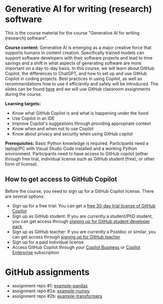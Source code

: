 # Generative AI for writing (research) software

This is the course material for the course "Generative AI for writing (research) software".

**Course content:** Generative AI is emerging as a major creative force that supports humans in content creation. Specifically trained models can support software developers with their software projects and lead to time savings and a shift in what aspects of generating software are more important on a day-to-day basis. In this course, we will learn about GitHub Copilot, the differences to ChatGPT, and how to set up and use GitHub Copilot in coding projects. Best practices in using Copilot, as well as recommendations how to use it efficiently and safely will be introduced. The slides can be found [here](generative-AI-research-software-2024.pdf) and we will use GitHub classroom assignments during the course.

**Learning targets:**
- Know what GitHub Copilot is and what is happening under the hood
- Use Copilot in an IDE
- Improve Copilot's suggestions through providing appropriate context
- Know when and when not to use Copilot
- Know about privacy and security when using GitHub copilot

**Prerequisites:**
Basic Python knowledge is required. Participants need a laptop/PC with Visual Studio Code installed and a working Python environment. Participants need to have access to GitHub copilot (either through free trial, individual license such as GitHub student (free), or other form of license).

## How to get access to GitHub Copilot

Before the course, you need to sign up for a GitHub Copilot license. There are several options:
- Sign up for a free trial: You can get a [free 30-day trial license of GitHub Copilot](https://docs.github.com/en/billing/managing-billing-for-github-copilot/managing-your-github-copilot-individual-subscription)
- Sign up as GitHub student: If you are currently a student/PhD student, you can get access through [signing up for GitHub student developer pack](https://education.github.com/students)
- Sign up as GitHub teacher: If you are currently a Postdoc or similar, you can get access through [signing up for GitHub teacher](https://education.github.com/teachers)
- Sign up for a paid individual license
- Access GitHub Copilot through your [Copilot Business](https://docs.github.com/en/billing/managing-billing-for-github-copilot/managing-your-github-copilot-business-subscription) or [Copilot Enterprise](https://docs.github.com/en/enterprise-cloud@latest/billing/managing-billing-for-github-copilot/managing-your-github-copilot-enterprise-subscription) subscription

# GitHub assignments
- assignment repo #1: [example-pandas](https://classroom.github.com/a/VqxSAOeR)
- assignment repo #2a: [example-numpy](https://classroom.github.com/a/GXMIWM6m)
- assignment repo #2b: [example-transformers](https://classroom.github.com/a/el4hLsrr)